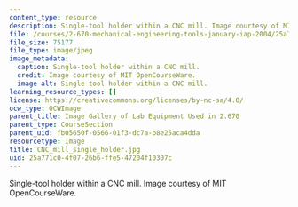 ```yaml
---
content_type: resource
description: Single-tool holder within a CNC mill. Image courtesy of MIT OpenCourseWare.
file: /courses/2-670-mechanical-engineering-tools-january-iap-2004/25a771c04f0726b6ffe547204f10307c_CNC_mill_single_holder.jpg
file_size: 75177
file_type: image/jpeg
image_metadata:
  caption: Single-tool holder within a CNC mill.
  credit: Image courtesy of MIT OpenCourseWare.
  image-alt: Single-tool holder within a CNC mill.
learning_resource_types: []
license: https://creativecommons.org/licenses/by-nc-sa/4.0/
ocw_type: OCWImage
parent_title: Image Gallery of Lab Equipment Used in 2.670
parent_type: CourseSection
parent_uid: fb05650f-0566-01f3-dc7a-b8e25aca4dda
resourcetype: Image
title: CNC_mill_single_holder.jpg
uid: 25a771c0-4f07-26b6-ffe5-47204f10307c
---
```

Single-tool holder within a CNC mill. Image courtesy of MIT OpenCourseWare.
